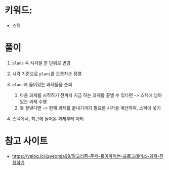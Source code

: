 # 키워드: 
- 스택

# 풀이
1. `plans` 속 시각을 분 단위로 변경
2. 시각 기준으로 `plans`를 오름차순 정렬
3. `plans`에 들어있는 과제들을 순회
    1) 다음 과제를 시작하기 전까지 지금 하는 과제를 끝낼 수 있다면 -> 스택에 남아있는 과제 수행
    2) 못 끝낸다면 -> 현재 과제를 끝내기까지 필요한 시각을 계산하여, 스택에 넣기

4. 스택에서, 최근에 들어온 과제부터 처리


# 참고 사이트
- https://velog.io/@yeomja99/알고리즘-문제-풀이파이썬-프로그래머스-과제-진행하기

